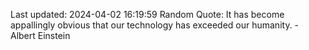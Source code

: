 Last updated: 2024-04-02 16:19:59
Random Quote: It has become appallingly obvious that our technology has exceeded our humanity. - Albert Einstein